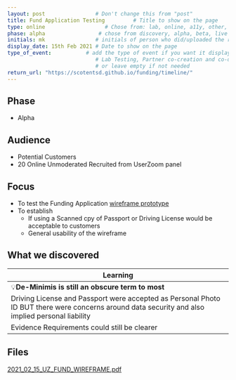 ```yaml
---
layout: post                # Don't change this from "post"
title: Fund Application Testing         # Title to show on the page
type: online                   # Chose from: lab, online, a11y, other, partner
phase: alpha                 # chose from discovery, alpha, beta, live
initials: mk                # initials of person who did/uploaded the research
display_date: 15th Feb 2021 # Date to show on the page      
type_of_event:           # add the type of event if you want it displayed added to the heading when the post if clicked on
                            # Lab Testing, Partner co-creation and co-design, Accessibility, Online research and testing, Events, F2F and testing
                            # or leave empty if not needed
return_url: "https://scotentsd.github.io/funding/timeline/"
---
```


## Phase
- Alpha

## Audience

- Potential Customers
- 20 Online Unmoderated Recruited from UserZoom panel

## Focus

- To test the Funding Application [wireframe prototype](https://4jd442.axshare.com/)
- To establish 
  - If using a Scanned cpy of Passport or Driving License would be acceptable to customers
  - General usability of the wireframe 


## What we discovered 

| Learning
| ---
| 💡**De-Minimis is still an obscure term to most**
| Driving License and Passport were accepted as Personal Photo ID BUT there were concerns around data security and also implied personal liability
| Evidence Requirements could still be clearer

## Files
[2021_02_15_UZ_FUND_WIREFRAME.pdf](https://scotentsd.github.io/funding/files/2021_02_15_UZ_FUND_WIREFRAME.pdf)
<!--more-->
